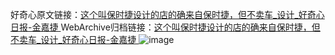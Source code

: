 好奇心原文链接：[这个叫保时捷设计的店的确来自保时捷，但不卖车_设计_好奇心日报-金嘉捷 ](https://www.qdaily.com/articles/10499.html)
WebArchive归档链接：[这个叫保时捷设计的店的确来自保时捷，但不卖车_设计_好奇心日报-金嘉捷 ](http://web.archive.org/web/20190623160429/https://www.qdaily.com/articles/10499.html)
![image](http://ww3.sinaimg.cn/large/007d5XDply1g3vz3hksr2j30u041thcx)